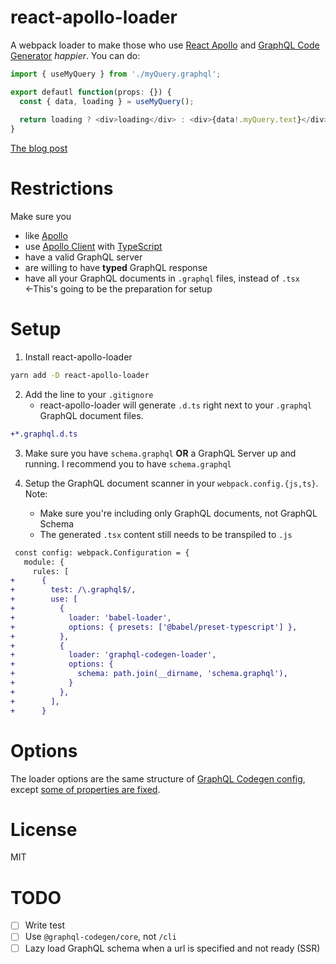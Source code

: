 # react-apollo-loader

A webpack loader to make those who use [React Apollo](https://github.com/apollographql/react-apollo#readme) and [GraphQL Code Generator](https://graphql-code-generator.com/) _happier_. You can do:

```typescript
import { useMyQuery } from './myQuery.graphql';

export defautl function(props: {}) {
  const { data, loading } = useMyQuery();
  
  return loading ? <div>loading</div> : <div>{data!.myQuery.text}</div>;
}
```

[The blog post](https://dev.to/piglovesyou/react-apollo-loader-enhance-react-apollo-typescript-and-graphql-utilization-45h0)

# Restrictions

Make sure you

* like [Apollo](https://www.apollographql.com/)
* use [Apollo Client](https://github.com/apollographql/apollo-client#readme) with [TypeScript](https://www.typescriptlang.org/)
* have a valid GraphQL server
* are willing to have **typed** GraphQL response
* have all your GraphQL documents in `.graphql` files, instead of `.tsx` ←This's going to be the preparation for setup

# Setup

1. Install react-apollo-loader

```bash
yarn add -D react-apollo-loader
```

2. Add the line to your `.gitignore`
    * react-apollo-loader will generate `.d.ts` right next to your `.graphql` GraphQL document files.

```diff
+*.graphql.d.ts
```

3. Make sure you have `schema.graphql` **OR** a GraphQL Server up and running. I recommend you to have `schema.graphql`

4. Setup the GraphQL document scanner in your `webpack.config.{js,ts}`. Note: 
    * Make sure you're including only GraphQL documents, not GraphQL Schema
    * The generated `.tsx` content still needs to be transpiled to `.js`

<!--https://graphql-code-generator.com/docs/getting-started/documents-field#document-scanner-->

```diff
 const config: webpack.Configuration = {
   module: {
     rules: [
+      {
+        test: /\.graphql$/,
+        use: [
+          {
+            loader: 'babel-loader',
+            options: { presets: ['@babel/preset-typescript'] },
+          },
+          {
+            loader: 'graphql-codegen-loader',
+            options: {
+              schema: path.join(__dirname, 'schema.graphql'),
+            }
+          },
+        ],
+      }
```

# Options

The loader options are the same structure of [GraphQL Codegen config](https://graphql-code-generator.com/docs/getting-started/codegen-config), except [some of properties are fixed](https://github.com/piglovesyou/react-apollo-loader/blob/master/src/index.ts#L40-L51).

# License

MIT

# TODO

- [ ] Write test
- [ ] Use `@graphql-codegen/core`, not `/cli`
- [ ] Lazy load GraphQL schema when a url is specified and not ready (SSR)

